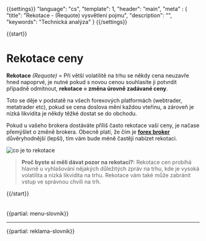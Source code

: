 {{settings}}
  "language": "cs",
  "template": 1,
  "header": "main",
  "meta" : {
    "title": "Rekotace - (Requote) vysvětlení pojmu",
    "description": "",
    "keywords": "Technická analýza"
  }
{{/settings}}

<div class="row">
<div class="col-md-9" role="main" markdown="1">



{{start}} 

# Rekotace ceny

**Rekotace** *(Requote)* = Při větší volatilitě na trhu se někdy cena neuzavře hned napoprvé, je nutné pokud s novou cenou souhlasíte ji potvrdit případně odmítnout, **rekotace = změna úrovně zadávané ceny**. 

Toto se děje v podstatě na všech forexových platformách (webtrader, metatrader etc), pokud se cena doslova mění každou vteřinu, a zároveň je nízká likvidita je někdy těžké dostat se do obchodu.

Pokud u vašeho brokera dostáváte příliš často rekotace vaší ceny, je načase přemýšlet o změně brokera. Obecně platí, že čím je [**forex broker**](http://www.forexsrovnavac.cz/) důvěryhodnější (lepší), tím vám bude méně častěji nabízet rekotaci.  

![co je to rekotace](http://blog.forexsrovnavac.cz/wp-content/uploads/2017/09/rekotace-vysvetleni.png)

>**Proč byste si měli dávat pozor na rekotaci?:** Rekotace cen probíhá hlavně u vyhlašování nějakých důležitých zpráv na trhu, kde je vysoká volatilita a nízká likvidita na trhu. Rekotace vám také může zabránit vstup ve správnou chvíli na trh. 






{{/start}} 













</div>
<div class="col-md-3" markdown="1">
<div class="well" markdown="1" style="margin-top: 2.5em">


{{partial: menu-slovnik}}


</div>


- - -


{{partial: reklama-slovnik}}



</div>
</div>